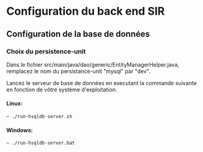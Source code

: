 # Configuration du back end SIR

## Configuration de la base de données

### Choix du persistence-unit
Dans le fichier src/main/java/dao/generic/EntityManagerHelper.java, remplacez le nom du persistance-unit "mysql" par "dev".

Lancez le serveur de base de données en executant la commande suivante en fonction de vôtre système d'exploitation.

#### Linux:
```
~ ./run-hsqldb-server.sh
```
#### Windows:
```
~ ./run-hsqldb-server.bat
```